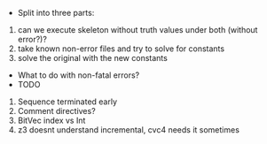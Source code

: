 * Split into three parts:
1) can we execute skeleton without truth values under both (without error?)?
2) take known non-error files and try to solve for constants
3) solve the original with the new constants
* What to do with non-fatal errors?
* TODO
1) Sequence terminated early
2) Comment directives?
3) BitVec index vs Int
4) z3 doesnt understand incremental, cvc4 needs it sometimes

